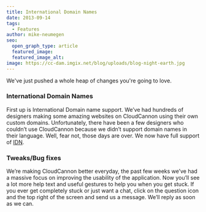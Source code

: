```yaml
---
title: International Domain Names
date: 2013-09-14
tags:
  - Features
author: mike-neumegen
seo:
  open_graph_type: article
  featured_image:
  featured_image_alt:
image: https://cc-dam.imgix.net/blog/uploads/blog-night-earth.jpg
---
```


We've just pushed a whole heap of changes you're going to love.

### International Domain Names

First up is International Domain name support. We’ve had hundreds of designers making some amazing websites on CloudCannon using their own custom domains. Unfortunately, there have been a few designers who couldn’t use CloudCannon because we didn’t support domain names in their language. Well, fear not, those days are over. We now have full support of [IDN](http://en.wikipedia.org/wiki/Internationalized_domain_name).

### Tweaks/Bug fixes

We’re making CloudCannon better everyday, the past few weeks we’ve had a massive focus on improving the usability of the application. Now you’ll see a lot more help text and useful gestures to help you when you get stuck. If you ever get completely stuck or just want a chat, click on the question icon and the top right of the screen and send us a message. We’ll reply as soon as we can.